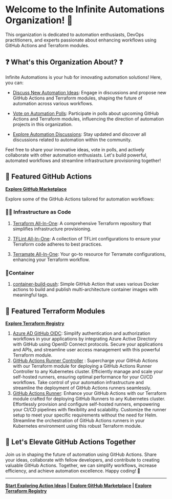 # Welcome to the Infinite Automations Organization! 🚀

This organization is dedicated to automation enthusiasts, DevOps practitioners, and experts passionate about enhancing workflows using GitHub Actions and Terraform modules.

## ❓ What's this Organization About? ❓

Infinite Automations is your hub for innovating automation solutions! Here, you can:

- [Discuss New Automation Ideas](https://github.com/orgs/infinite-automations/discussions/categories/ideas): Engage in discussions and propose new GitHub Actions and Terraform modules, shaping the future of automation across various workflows.

- [Vote on Automation Polls](https://github.com/orgs/infinite-automations/discussions/categories/polls): Participate in polls about upcoming GitHub Actions and Terraform modules, influencing the direction of automation projects in this organization.

- [Explore Automation Discussions](https://github.com/orgs/infinite-automations/discussions): Stay updated and discover all discussions related to automation within the community.

Feel free to share your innovative ideas, vote in polls, and actively collaborate with other automation enthusiasts. Let's build powerful, automated workflows and streamline infrastructure provisioning together!

## 🚀 Featured GitHub Actions

**[Explore GitHub Marketplace](https://github.com/marketplace?category=&type=&verification=&query=infinite-automations)**

Explore some of the GitHub Actions tailored for automation workflows:

### 👷‍♀️ Infrastructure as Code

1. [Terraform All-In-One](https://github.com/infinite-automations/terraform-all-in-one): A comprehensive Terraform repository that simplifies infrastructure provisioning.

2. [TFLint All-In-One](https://github.com/infinite-automations/tflint-all-in-one): A collection of TFLint configurations to ensure your Terraform code adheres to best practices.

3. [Terramate All-In-One](https://github.com/infinite-automations/terramate-all-in-one): Your go-to resource for Terramate configurations, enhancing your Terraform workflow.

### 🐳Container

1. [container-build-push](https://github.com/infinite-automations/full-build-push-action): Simple GitHub Action that uses various Docker actions to build and publish multi-architecture container images with meaningful tags.

## 🚀 Featured Terraform Modules

**[Explore Terraform Registry](https://registry.terraform.io/search/modules?q=infinite-automations)**

1. [Azure AD GitHub OIDC](https://github.com/infinite-automations/terraform-azuread-github-oidc): Simplify authentication and authorization workflows in your applications by integrating Azure Active Directory with GitHub using OpenID Connect protocols. Secure your applications and APIs, and streamline user access management with this powerful Terraform module.
1. [GitHub Actions Runner Controller](https://github.com/infinite-automations/terraform-helm-github-actions-runner-controller) : Supercharge your GitHub Actions with our Terraform module for deploying a GitHub Actions Runner Controller to any Kubernetes cluster. Efficiently manage and scale your self-hosted runners, ensuring optimal performance for your CI/CD workflows. Take control of your automation infrastructure and streamline the deployment of GitHub Actions runners seamlessly.
1. [GitHub Actions Runner](https://github.com/infinite-automations/terraform-kubectl-github-actions-runner): Enhance your GitHub Actions with our Terraform module crafted for deploying GitHub Runners to any Kubernetes cluster. Effortlessly provision and configure self-hosted runners, empowering your CI/CD pipelines with flexibility and scalability. Customize the runner setup to meet your specific requirements without the need for Helm. Streamline the orchestration of GitHub Actions runners in your Kubernetes environment using this robust Terraform module.

## 🎉 Let's Elevate GitHub Actions Together

Join us in shaping the future of automation using GitHub Actions. Share your ideas, collaborate with fellow developers, and contribute to creating valuable GitHub Actions. Together, we can simplify workflows, increase efficiency, and achieve automation excellence. Happy coding! 🚀

---

**[Start Exploring Action Ideas](https://github.com/orgs/infinite-automations/discussions/categories/ideas) | [Explore GitHub Marketplace](https://github.com/marketplace?category=&type=&verification=&query=infinite-automations) | [Explore Terraform Registry](https://registry.terraform.io/search/modules?q=infinite-automations)**
